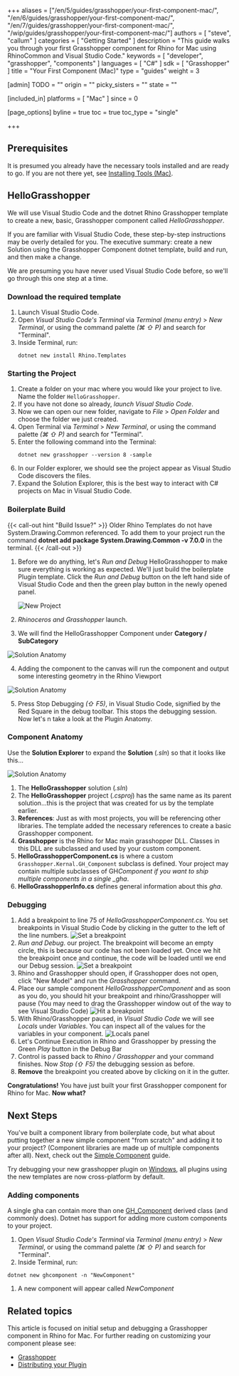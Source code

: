 +++
aliases = ["/en/5/guides/grasshopper/your-first-component-mac/", "/en/6/guides/grasshopper/your-first-component-mac/", "/en/7/guides/grasshopper/your-first-component-mac/", "/wip/guides/grasshopper/your-first-component-mac/"]
authors = [ "steve", "callum" ]
categories = [ "Getting Started" ]
description = "This guide walks you through your first Grasshopper component for Rhino for Mac using RhinoCommon and Visual Studio Code."
keywords = [ "developer", "grasshopper", "components" ]
languages = [ "C#" ]
sdk = [ "Grasshopper" ]
title = "Your First Component (Mac)"
type = "guides"
weight = 3

[admin]
TODO = ""
origin = ""
picky_sisters = ""
state = ""

[included_in]
platforms = [ "Mac" ]
since = 0

[page_options]
byline = true
toc = true
toc_type = "single"

+++

## Prerequisites

It is presumed you already have the necessary tools installed and are ready to go. If you are not there yet, see [Installing Tools (Mac)](/guides/rhinocommon/installing-tools-mac).

## HelloGrasshopper

We will use Visual Studio Code and the dotnet Rhino Grasshopper template to create a new, basic, Grasshopper component called _HelloGrasshopper_.

If you are familiar with Visual Studio Code, these step-by-step instructions may be overly detailed for you. The executive summary: create a new Solution using the Grasshopper Component dotnet template, build and run, and then make a change.

We are presuming you have never used Visual Studio Code before, so we'll go through this one step at a time.

### Download the required template

1. Launch Visual Studio Code.
1. Open _Visual Studio Code's Terminal_ via _Terminal (menu entry)_ > _New Terminal_, or using the command palette _(⌘ ⇧ P)_ and search for "Terminal".
1. Inside Terminal, run:
   ```pwsh
   dotnet new install Rhino.Templates
   ```

### Starting the Project

1. Create a folder on your mac where you would like your project to live. Name the folder `HelloGrasshopper`.
1. If you have not done so already, _launch Visual Studio Code_.
1. Now we can open our new folder, navigate to _File_ > _Open Folder_ and choose the folder we just created.
1. Open Terminal via _Terminal_ > _New Terminal_, or using the command palette _(⌘ ⇧ P)_ and search for "Terminal".
1. Enter the following command into the Terminal:
   ```pwsh
   dotnet new grasshopper --version 8 -sample
   ```
1. In our Folder explorer, we should see the project appear as Visual Studio Code discovers the files.
1. Expand the Solution Explorer, this is the best way to interact with C# projects on Mac in Visual Studio Code.

### Boilerplate Build

{{< call-out hint "Build Issue?" >}}
Older Rhino Templates do not have System.Drawing.Common referenced.
To add them to your project run the command **dotnet add package System.Drawing.Common -v 7.0.0** in the terminal.
{{< /call-out >}}

1. Before we do anything, let's _Run and Debug_ HelloGrasshopper to make sure everything is working as expected. We'll just build the boilerplate Plugin template. Click the _Run and Debug_ button on the left hand side of Visual Studio Code and then the green play button in the newly opened panel.

   ![New Project](/images/your-first-component-mac-01.png)

1. _Rhinoceros and Grasshopper_ launch.
1. We will find the HelloGrasshopper Component under **Category / SubCategory**

![Solution Anatomy](/images/your-first-component-mac-02.png)

4. Adding the component to the canvas will run the component and output some interesting geometry in the Rhino Viewport

![Solution Anatomy](/images/your-first-component-mac-03.png)

5. Press Stop Debugging _(⇧ F5)_, in Visual Studio Code, signified by the Red Square in the debug toolbar. This stops the debugging session. Now let's n take a look at the Plugin Anatomy.

### Component Anatomy

Use the **Solution Explorer** to expand the **Solution** (_.sln_) so that it looks like this...

![Solution Anatomy](/images/your-first-component-mac-04.png)

1. The **HelloGrasshopper** solution (_.sln_)
1. The **HelloGrasshopper** project (_.csproj_) has the same name as its parent solution...this is the project that was created for us by the template earlier.
1. **References**: Just as with most projects, you will be referencing other libraries. The template added the necessary references to create a basic Grasshopper component.
1. **Grasshopper** is the Rhino for Mac main grasshopper DLL. Classes in this DLL are subclassed and used by your custom component.
1. **HelloGrasshopperComponent.cs** is where a custom `Grasshopper.Kernal.GH_Component` subclass is defined. Your project may contain multiple subclasses of GH*Component if you want to ship multiple components in a single \_gha*.
1. **HelloGrasshopperInfo.cs** defines general information about this _gha_.

### Debugging

1. Add a breakpoint to line 75 of _HelloGrasshopperComponent.cs_. You set breakpoints in Visual Studio Code by clicking in the gutter to the left of the line numbers.
   ![Set a breakpoint](/images/your-first-component-mac-05.png)
1. _Run and Debug_. our project. The breakpoint will become an empty circle, this is because our code has not been loaded yet. Once we hit the breakpoint once and continue, the code will be loaded until we end our Debug session.
   ![Set a breakpoint](/images/your-first-component-mac-06.png)
1. Rhino and Grasshopper should open, if Grasshopper does not open, click "New Model" and run the _Grasshopper_ command.
1. Place our sample component _HelloGrasshopperComponent_ and as soon as you do, you should hit your breakpoint and rhino/Grasshopper will pause (You may need to drag the Grasshopper window out of the way to see Visual Studio Code)
   ![Hit a breakpoint](/images/your-first-component-mac-07.png)
1. With Rhino/Grasshopper paused, in _Visual Studio Code_ we will see _Locals_ under _Variables_. You can inspect all of the values for the variables in your component.
   ![Locals panel](/images/your-first-component-mac-08.png)
1. Let's Continue Execution in Rhino and Grasshopper by pressing the Green _Play_ button in the Debug Bar
1. Control is passed back to _Rhino / Grasshopper_ and your command finishes. Now _Stop_ _(⇧ F5)_ the debugging session as before.
1. **Remove** the breakpoint you created above by clicking on it in the gutter.

**Congratulations!** You have just built your first Grasshopper component for Rhino for Mac. **Now what?**

## Next Steps

You've built a component library from boilerplate code, but what about putting together a new simple component "from scratch" and adding it to your project? (Component libraries are made up of multiple components after all). Next, check out the [Simple Component](/guides/grasshopper/simple-component) guide.

Try debugging your new grasshopper plugin on [Windows](/guides/grasshopper/your-first-component-windows/), all plugins using the new templates are now cross-platform by default.

### Adding components

A single gha can contain more than one [GH_Component](https://mcneel.github.io/grasshopper-api-docs/api/grasshopper/html/T_Grasshopper_Kernel_GH_Component.htm) derived class (and commonly does). Dotnet has support for adding more custom components to your project.

1. Open _Visual Studio Code's Terminal_ via _Terminal (menu entry)_ > _New Terminal_, or using the command palette _(⌘ ⇧ P)_ and search for "Terminal".
1. Inside Terminal, run:

```pwsh
dotnet new ghcomponent -n "NewComponent"
```

1. A new component will appear called _NewComponent_

## Related topics

This article is focused on initial setup and debugging a Grasshopper component in Rhino for Mac. For further reading on customizing your component please see:

- [Grasshopper](/guides/grasshopper/csharp-essentials/)
- [Distributing your Plugin](/guides/yak/creating-a-rhino-plugin-package/)
